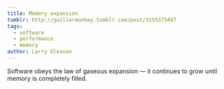 ```yaml
---
title: Memory expansion
tumblr: http://guillermonkey.tumblr.com/post/3155373497
tags:
  - software
  - performance
  - memory
author: Larry Gleason
---
```


Software obeys the law of gaseous expansion — it continues to grow until memory is completely filled.
